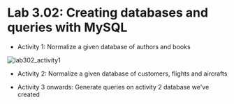 # Lab 3.02: Creating databases and queries with MySQL

- Activity 1: Normalize a given database of authors and books

![lab302_activity1](https://user-images.githubusercontent.com/104373456/206495262-0f7063b0-6408-4039-96c4-c1c344633002.PNG)

- Activity 2: Normalize a given database of customers, flights and aircrafts

- Activity 3 onwards: Generate queries on activity 2 database we've created
